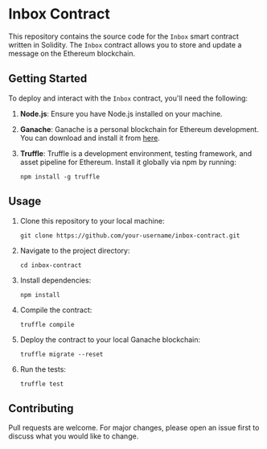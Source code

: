 # Inbox Contract

This repository contains the source code for the `Inbox` smart contract written in Solidity. The `Inbox` contract allows you to store and update a message on the Ethereum blockchain.

## Getting Started

To deploy and interact with the `Inbox` contract, you'll need the following:

1. **Node.js**: Ensure you have Node.js installed on your machine.

2. **Ganache**: Ganache is a personal blockchain for Ethereum development. You can download and install it from [here](https://www.trufflesuite.com/ganache).

3. **Truffle**: Truffle is a development environment, testing framework, and asset pipeline for Ethereum. Install it globally via npm by running:
    ```
    npm install -g truffle
    ```

## Usage

1. Clone this repository to your local machine:
    ```
    git clone https://github.com/your-username/inbox-contract.git
    ```

2. Navigate to the project directory:
    ```
    cd inbox-contract
    ```

3. Install dependencies:
    ```
    npm install
    ```

4. Compile the contract:
    ```
    truffle compile
    ```

5. Deploy the contract to your local Ganache blockchain:
    ```
    truffle migrate --reset
    ```

6. Run the tests:
    ```
    truffle test
    ```

## Contributing

Pull requests are welcome. For major changes, please open an issue first to discuss what you would like to change.